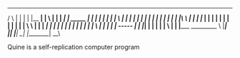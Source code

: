    _________          __       __        ________        ___      __        ________
  /         \        |  | 	  |  |      |__    __|      |   \    |  |      |   _____|
 |   _____   |       |  |	  |  |         |  |         |    \   |  |      |  |
 |  |     |  |       |  |	  |  |         |  |         |  |\ \  |  |      |  |___
 |  |     |  |       |  |	  |  |         |  |         |  | \ \ |  |      |   ___|
 |  |     |  |       |  |	  |  |         |  |         |  |  \ \|  |      |  |
 |   -----   |       |  |_____|  |       __|  |__       |  |   \    |      |  |_____
  \_________  \      |___________|      |________|      |__|    \___|      |________|
            \__\

Quine is a self-replication computer program
